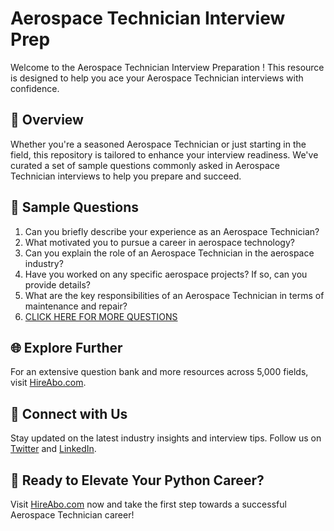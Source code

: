 # Aerospace Technician Interview Prep

Welcome to the Aerospace Technician Interview Preparation ! This resource is designed to help you ace your Aerospace Technician interviews with confidence.

## 🚀 Overview

Whether you're a seasoned Aerospace Technician or just starting in the field, this repository is tailored to enhance your interview readiness. We've curated a set of sample questions commonly asked in Aerospace Technician interviews to help you prepare and succeed.

## 📝 Sample Questions

1. Can you briefly describe your experience as an Aerospace Technician?
2. What motivated you to pursue a career in aerospace technology?
3. Can you explain the role of an Aerospace Technician in the aerospace industry?
4. Have you worked on any specific aerospace projects? If so, can you provide details?
5. What are the key responsibilities of an Aerospace Technician in terms of maintenance and repair?
6. [CLICK HERE FOR MORE QUESTIONS](https://hireabo.com/job/14_4_0/Aerospace%20Technician)

## 🌐 Explore Further

For an extensive question bank and more resources across 5,000 fields, visit [HireAbo.com](https://www.hireabo.com).

## 📱 Connect with Us

Stay updated on the latest industry insights and interview tips. Follow us on [Twitter](https://twitter.com/hireabo) and [LinkedIn](https://www.linkedin.com/in/hire-abo-3609972a8/).

## 🚀 Ready to Elevate Your Python Career?

Visit [HireAbo.com](https://www.hireabo.com) now and take the first step towards a successful Aerospace Technician career!
